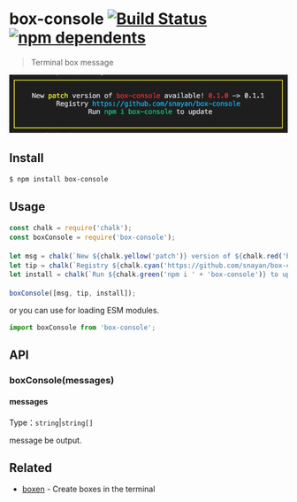 # box-console [![Build Status](https://travis-ci.com/snayan/box-console.svg?branch=master)](https://travis-ci.org/snayan/box-console) [![npm dependents](https://badgen.net/npm/dependents/box-console)](https://www.npmjs.com/package/box-console?activeTab=dependents)

> Terminal box message

![console](media/console.jpg)

## Install

```
$ npm install box-console
```

## Usage

```javascript
const chalk = require('chalk');
const boxConsole = require('box-console');

let msg = chalk(`New ${chalk.yellow('patch')} version of ${chalk.red('box-console')} available! ${chalk.red('0.1.0')} -> ${'0.1.1'}`);
let tip = chalk(`Registry ${chalk.cyan('https://github.com/snayan/box-console')}`);
let install = chalk(`Run ${chalk.green('npm i ' + 'box-console')} to update`);

boxConsole([msg, tip, install]);

```

or you can use for loading ESM modules.

```javascript
import boxConsole from 'box-console';
```

## API

### boxConsole(messages)

#### messages

Type：`string`|`string[]`

message be output.

## Related

* [boxen](https://github.com/sindresorhus/boxen) - Create boxes in the terminal

